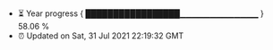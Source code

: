 - ⏳ Year progress { █████████████████▁▁▁▁▁▁▁▁▁▁▁▁▁ } 58.06 %
- ⏰ Updated on Sat, 31 Jul 2021 22:19:32 GMT

